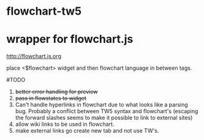 # flowchart-tw5

# wrapper for flowchart.js
http://flowchart.js.org

place <$flowchart> widget and then flowchart language in between tags.

#TODO
1. ~~better error handling for preview~~
2. ~~pass in flowstates to widget~~
3. Can't handle hyperlinks in flowchart due to what looks like a parsing bug. Probably a conflict between TW5 syntax and flowchart's (escaping the forward slashes seems to make it possible to link to external sites)
4. allow wiki links to be used in flowchart.
5. make external links go create new tab and not use TW's.
